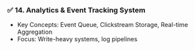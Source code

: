 ### ✅ **14. Analytics & Event Tracking System**

* Key Concepts: Event Queue, Clickstream Storage, Real-time Aggregation
* Focus: Write-heavy systems, log pipelines